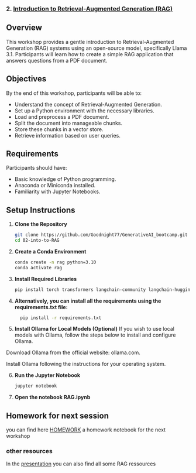 ### 2. [Introduction to Retrieval-Augmented Generation (RAG)](02-into-to-RAG/)


## Overview

This workshop provides a gentle introduction to Retrieval-Augmented Generation (RAG) systems using an open-source model, specifically Llama 3.1. Participants will learn how to create a simple RAG application that answers questions from a PDF document.

## Objectives

By the end of this workshop, participants will be able to:

- Understand the concept of Retrieval-Augmented Generation.
- Set up a Python environment with the necessary libraries.
- Load and preprocess a PDF document.
- Split the document into manageable chunks.
- Store these chunks in a vector store.
- Retrieve information based on user queries.

## Requirements

Participants should have:

- Basic knowledge of Python programming.
- Anaconda or Miniconda installed.
- Familiarity with Jupyter Notebooks.

## Setup Instructions

1. **Clone the Repository**
   ```bash
   git clone https://github.com/Goodnight77/GenerativeAI_bootcamp.git
   cd 02-into-to-RAG
2. **Create a Conda Environment**
    ```bash
    conda create -n rag python=3.10
    conda activate rag
3. **Install Required Libraries**
    ```bash
    pip install torch transformers langchain-community langchain-huggingface notebook==7.1.2 pandas faiss-cpu scikit-learn
4. **Alternatively, you can install all the requirements using the requirements.txt file:**
    ```bash
      pip install -r requirements.txt
5. **Install Ollama for Local Models (Optional)**
If you wish to use local models with Ollama, follow the steps below to install and configure Ollama.

Download Ollama from the official website: ollama.com.

Install Ollama following the instructions for your operating system.

6. **Run the Jupyter Notebook**
    ```bash
    jupyter notebook
7. **Open the notebook RAG.ipynb**

## Homework for next session
you can find here [HOMEWORK](02-into-to-RAG/Homework) a homework notebook for the next workshop 

### other resources
In the [presentation](02-into-to-RAG/slides/02-RAG.pdf) you can also find all some RAG ressources 


